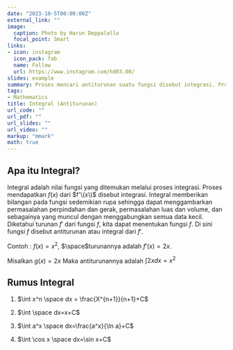 ```yaml
---
date: "2023-10-5T00:00:00Z"
external_link: ""
image:
  caption: Photo by Harun Deppalallo
  focal_point: Smart
links:
- icon: instagram
  icon_pack: fab
  name: Follow
  url: https://www.instagram.com/hd03.00/
slides: example
summary: Proses mencari antiturunan suatu fungsi disebut integrasi. Proses kebalikan dari mencari turunan adalah mencari integral. Integral suatu fungsi mewakili keluarga kurva. Menemukan turunan dan integral membentuk kalkulus dasar.
tags:
- Mathematics
title: Integral (Antiturunan)
url_code: ""
url_pdf: ""
url_slides: ""
url_video: ""
markup: "mmark"
math: true
---
```




## Apa itu Integral?

Integral adalah nilai fungsi yang ditemukan melalui proses  integrasi. Proses mendapatkan $f(x)$ dari $f'\(x\)$ disebut integrasi. Integral memberikan bilangan pada fungsi sedemikian rupa sehingga dapat menggambarkan permasalahan perpindahan dan gerak, permasalahan luas dan volume, dan sebagainya yang muncul dengan menggabungkan semua data kecil. Diketahui turunan $f'$ dari fungsi $f$, kita dapat menentukan fungsi $f$. Di sini fungsi $f$ disebut antiturunan atau integral dari $f'$. 

Contoh : $f(x)=x^2$, $\space$turunannya adalah $f'(x)=2x$.

Misalkan $g(x)=2x$ Maka antiturunannya adalah $\int2xdx=x^2$


## Rumus Integral

1. $\int x^n \space dx = \frac{X^{n+1}}{n+1}+C$

2. $\int \space dx=x+C$

3. $\int a^x \space dx=\frac{a^x}{\ln a}+C$

4. $\int \cos x \space dx=\sin x+C$



